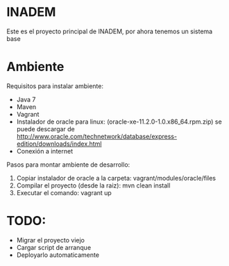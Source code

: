 INADEM
=======

Este es el proyecto principal de INADEM, por ahora tenemos un sistema base

Ambiente
========

Requisitos para instalar ambiente:

* Java 7
* Maven
* Vagrant
* Instalador de oracle para linux: (oracle-xe-11.2.0-1.0.x86_64.rpm.zip) se puede descargar de http://www.oracle.com/technetwork/database/express-edition/downloads/index.html
* Conexión a internet

Pasos para montar ambiente de desarrollo:

1. Copiar instalador de oracle a la carpeta: vagrant/modules/oracle/files
2. Compilar el proyecto (desde la raiz): mvn clean install
3. Executar el comando: vagrant up

TODO:
=====

* Migrar el proyecto viejo
* Cargar script de arranque
* Deployarlo automaticamente
